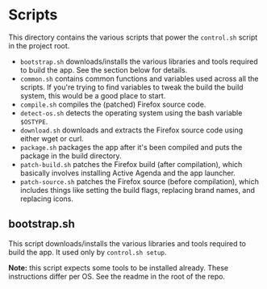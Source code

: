 # Scripts

This directory contains the various scripts that power the `control.sh` script in the project root.

- `bootstrap.sh` downloads/installs the various libraries and tools required to build the app. See the section below for details.
- `common.sh` contains common functions and variables used across all the scripts. If you're trying to find variables to tweak the build the build system, this would be a good place to start.
- `compile.sh` compiles the (patched) Firefox source code.
- `detect-os.sh` detects the operating system using the bash variable `$OSTYPE`.
- `download.sh` downloads and extracts the Firefox source code using either wget or curl.
- `package.sh` packages the app after it's been compiled and puts the package in the build directory.
- `patch-build.sh` patches the Firefox build (after compilation), which basically involves installing Active Agenda and the app launcher.
- `patch-source.sh` patches the Firefox source (before compilation), which includes things like setting the build flags, replacing brand names, and replacing icons.

## bootstrap.sh

This script downloads/installs the various libraries and tools required to build the app. It used only by `control.sh setup`.

**Note:** this script expects some tools to be installed already. These instructions differ per OS. See the readme in the root of the repo.
